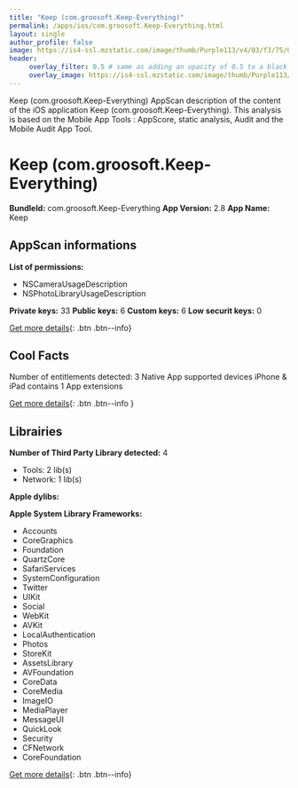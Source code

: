 ```yaml
---
title: "Keep (com.groosoft.Keep-Everything)"
permalink: /apps/ios/com.groosoft.Keep-Everything.html
layout: single
author_profile: false
image: https://is4-ssl.mzstatic.com/image/thumb/Purple113/v4/03/f3/75/03f375c0-f113-f216-826f-bda0c34d3e66/AppIcon-0-0-1x_U007emarketing-0-0-0-6-0-85-220.png/512x512bb.jpg
header: 
     overlay_filter: 0.5 # same as adding an opacity of 0.5 to a black background
     overlay_image: https://is4-ssl.mzstatic.com/image/thumb/Purple113/v4/03/f3/75/03f375c0-f113-f216-826f-bda0c34d3e66/AppIcon-0-0-1x_U007emarketing-0-0-0-6-0-85-220.png/512x512bb.jpg
---
```

Keep (com.groosoft.Keep-Everything) AppScan description of the content of the iOS application Keep (com.groosoft.Keep-Everything). This analysis is based on the Mobile App Tools : AppScore, static analysis, Audit and the Mobile Audit App Tool.

# Keep (com.groosoft.Keep-Everything)

**BundleId:** com.groosoft.Keep-Everything
**App Version:** 2.8
**App Name:** Keep


## AppScan informations 

**List of permissions:** 
- NSCameraUsageDescription
- NSPhotoLibraryUsageDescription
  
  
**Private keys:** 33
**Public keys:** 6
**Custom keys:** 6
**Low securit keys:** 0
  
[Get more details](/pricing.html){: .btn .btn--info}

## Cool Facts

Number of entitlements detected: 3
Native App
supported devices iPhone & iPad
contains 1 App extensions
  
[Get more details](/pricing.html){: .btn .btn--info }

## Librairies 
**Number of Third Party Library detected:** 4
- Tools: 2 lib(s)
- Network: 1 lib(s)


**Apple dylibs:**


**Apple System Library Frameworks:**
- Accounts
- CoreGraphics
- Foundation
- QuartzCore
- SafariServices
- SystemConfiguration
- Twitter
- UIKit
- Social
- WebKit
- AVKit
- LocalAuthentication
- Photos
- StoreKit
- AssetsLibrary
- AVFoundation
- CoreData
- CoreMedia
- ImageIO
- MediaPlayer
- MessageUI
- QuickLook
- Security
- CFNetwork
- CoreFoundation


  
[Get more details](/pricing.html){: .btn .btn--info}

